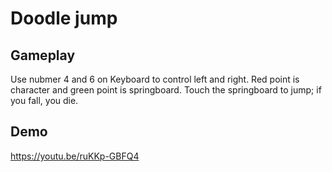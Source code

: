 # Doodle jump

## Gameplay
Use nubmer 4 and 6 on Keyboard to control left and right.
Red point is character and green point is springboard.
Touch the springboard to jump; if you fall, you die.

## Demo
https://youtu.be/ruKKp-GBFQ4